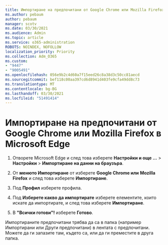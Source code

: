 ```yaml
---
title: Импортиране на предпочитани от Google Chrome или Mozilla Firefox в Microsoft Edge
ms.author: pebaum
author: pebaum
manager: scotv
ms.date: 03/30/2021
ms.audience: Admin
ms.topic: article
ms.service: o365-administration
ROBOTS: NOINDEX, NOFOLLOW
localization_priority: Priority
ms.collection: Adm_O365
ms.custom:
- "9447"
- "9005491"
ms.openlocfilehash: 056e9b2c4d60a7f15eed26c8a38d3c50cc81aecd
ms.sourcegitcommit: bef118c00aa397cd6d8941d403fe9cfa49dd8c73
ms.translationtype: MT
ms.contentlocale: bg-BG
ms.lasthandoff: 03/30/2021
ms.locfileid: "51491414"
---
```

# <a name="import-favorites-from-google-chrome-or-mozilla-firefox-to-microsoft-edge"></a>Импортиране на предпочитани от Google Chrome или Mozilla Firefox в Microsoft Edge

1. Отворете Microsoft Edge и след това изберете **Настройки и още ...**  >  **Настройки**  >  **Импортиране на данни на браузъра**.

1. От **менюто Импортиране** от изберете **Google Chrome или** **Mozilla Firefox** и след това изберете **Импортиране**.

1. Под **Профил** изберете профила.

1. Под **Изберете какво да импортирате** изберете елементите, които искате да импортирате, и след това изберете **Импортиране**.

1. В **"Всички готови"!** изберете **Готово**.

Импортираните предпочитани трябва да са в папка (например Импортирани или Други предпочитани) в лентата с предпочитани. Можете да ги запазите там, където са, или да ги преместите в друга папка.
